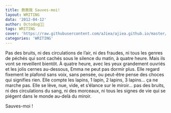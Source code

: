 ```yaml
---
title: 救救我 Sauves-moi!
layout: WRITING
data: '2012-04-12'
author: Octodog🐙🐶
tags: WRITING
cover: 'https://raw.githubusercontent.com/aJiea/ajiea.github.io/master/_posts/120412/COVER.JPG'
categories: 'WRITING'
---
```


Pas des bruits, ni des circulations de l’air, ni des fraudes, ni tous les genres de péchés qui sont cachés sous le silence du matin, à quatre heure. Mais ils vont se reveillent bientôt. À quatre heure, avec les yeux grandement ouvriés et les jolis cernes au-dessous, Emma ne peut pas dormir plus. Elle regard fixement le plafond sans voix, sans pensée, ou peut-être pense des choces qui signifies rien. Elle compte les lapins, 1 lapin, 2 lapins, 3 lapins... ça ne marche pas. Elle se lève, nue, vide, et s’élance sur le miroir... pas des bruits, ni des circulations du sang, ni des morceaux, ni tous les signes de vie qui se piégent dans le monde au-delà du miroir.
<br/>

Sauves-moi ! 